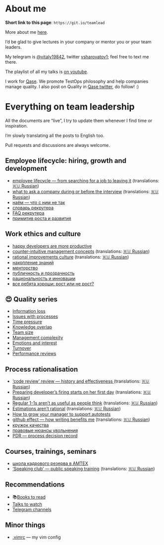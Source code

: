 # About me

**Short link to this page**: `https://git.io/teamlead`

More about me [here](https://github.com/sharovatov).

I’d be glad to give lectures in your company or mentor you or your team leaders.

My telegram is [@vitaly19842](http://t.me/vitaly19842), twitter [vsharovatov1](https://twitter.com/vsharovatov1); feel free to text me there.

The playlist of all my talks is [on youtube](https://www.youtube.com/watch?v=0DwEsMgMbj0&list=PLFtS8Ah0wZvWS37oveJ0-D5K6V7GWUpqY).

I work for [Qase](https://qase.io). We promote TestOps philosophy and help companies manage quality. I also post on Quality in [Qase twitter](https://twitter.com/qase_io), do follow! :)

# Everything on team leadership

All the documents are “live”, I try to update them whenever I find time or inspiration.

I’m slowly translating all the posts to English too.

Pull requests and discussions are always welcome.

## Employee lifecycle: hiring, growth and development

- [employee lifecycle — from searching for a job to leaving it](/articles/lifecycle_en.md) (translations: [:ru: Russian](/articles/lifecycle.md))
- [what to ask a company during or before the interview](/articles/company_interview_en.md) (translations: [:ru: Russian](/articles/company_interview.md))
- [наём — что с ним не так](/articles/hiring.md)
- [словарь рекрутера](/articles/recruiting.md)
- [FAQ рекрутера](/articles/recruiter_FAQ.md)
- [примитив роста и развития](/articles/growth.md)

## Work ethics and culture

- [happy developers are more productive](/articles/happiness.md)
- [counter-intuitive management concepts](/articles/tl_bias_en.md) (translations: [:ru: Russian](/articles/tl_bias.md))
- [rational improvements culture](/articles/rational_improvement_en.md) (translations: [:ru: Russian](/articles/rational_improvement.md))
- [накопление знаний](/articles/knowledge.md)
- [менторство](/articles/mentorship.md)
- [публичность и прозрачность](/articles/transparency.md)
- [рациональность и инновации](/articles/innovations.md)
- [все ребята хороши: рост или не рост?](/articles/growth.md)

## :heart_eyes: Quality series
- [Information loss](/articles/team_quality.md)
- [Issues with processes](/articles/team_processes.md)
- [Time pressure](/articles/team_pressure.md)
- [Knowledge overlap](/articles/team_knowledge.md)
- [Team size](/articles/team_size.md)
- [Management complexity](/articles/team_complexity.md)
- [Emotions and interest](/articles/team_emotions.md)
- [Turnover](/articles/team_turnover.md)
- [Performance reviews](/articles/team_perfreview.md)

## Process rationalisation

- [‘code review’ review — history and effectiveness ](/articles/codereview_en.md) (translations: [:ru: Russian](/articles/codereview.md))
- [Preparing developer’s firing starts on her first day](/articles/firing_en.md) (translations: [:ru: Russian](/articles/firing.md))
- [Regular 1-1s aren’t as useful as people think](/articles/1-1_en.md) (translations: [:ru: Russian](/articles/1-1.md))
- [Estimations aren’t rational](/articles/estimations_en.md) (translations: [:ru: Russian](/articles/estimations.md))
- [How to grow your manager to support autotests](/articles/tests-persuasion.md)
- [github effect — how writing benefits me](/articles/github-effect_en.md) (translations: [:ru: Russian](/articles/github-effect.md))
- [кружок качества](/articles/quality_circle.md)
- [правовые нюансы увольнения](/articles/firing_law.md)
- [PDR — process decision record](/articles/PDR.md)

## Courses, trainings, seminars
- [школа кадрового резерва в АМТЕХ](https://github.com/AMTECH-dev/shkar)
- [‘Speaking club’ — public speaking training](/speaking_club_en.md) (translations: [:ru: Russian](/speaking_club.md))

## Recommendations
- :books:[Books to read](/misc/books.md)
- [Talks to watch](/misc/talks.md)
- [Telegram channels](/misc/tg-channels.md)

## Minor things
- [.vimrc](/.vimrc) — my vim config

